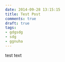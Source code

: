 ```yaml
---
date: 2014-09-28 13:15:15
title: Test Post
comments: true
draft: true
tags:
- gdgsdg
- sdg
- ggnuha
---
```


test text